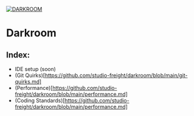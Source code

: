[![DARKROOM](https://assets.studiofreight.com/darkroom/header.png)](https://github.com/studio-freight/darkroom)

# Darkroom

## Index:

- IDE setup (soon)
- (Git Quirks)[https://github.com/studio-freight/darkroom/blob/main/git-quirks.md]
- (Performance)[https://github.com/studio-freight/darkroom/blob/main/performance.md]
- (Coding Standards)[https://github.com/studio-freight/darkroom/blob/main/performance.md]
